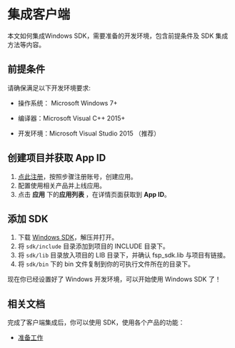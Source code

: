 # 集成客户端
本文如何集成Windows SDK，需要准备的开发环境，包含前提条件及 SDK 集成方法等内容。

## 前提条件

请确保满足以下开发环境要求:

-   操作系统： Microsoft Windows 7+

-   编译器：Microsoft Visual C++ 2015+

-   开发环境：Microsoft Visual Studio 2015 （推荐）

## 创建项目并获取 App ID

1. [点此注册](http://customer.paas.hst.com/register)，按照步骤注册账号，创建应用。
2. 配置使用相关产品并上线应用。
3. 点击 **应用** 下的**应用列表** ，在详情页面获取到 **App ID**。



## 添加 SDK

1.  下载 [Windows SDK](http://paas.hst.com/developer/downloadSDK)，解压并打开。
2.  将 `sdk/include` 目录添加到项目的 INCLUDE 目录下。
3.  将 `sdk/lib` 目录放入项目的 LIB 目录下，并确认 fsp_sdk.lib 与项目有链接。 
4.  将 `sdk/bin` 下的 bin 文件复制到你的可执行文件所在的目录下。

现在你已经设置好了 Windows 开发环境，可以开始使用 Windows SDK 了！

## 相关文档
完成了客户端集成后，你可以使用 SDK，使用各个产品的功能：

- [准备工作](../prepare_windows.md)
